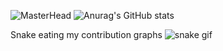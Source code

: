 ![MasterHead](https://im4.ezgif.com/tmp/ezgif-4-fc7d22b13d.gif)
![Anurag's GitHub stats](https://github-readme-stats.vercel.app/api?username=atilgannnn&show_icons=true&theme=radical)

Snake eating my contribution graphs
![snake gif](https://github.com/atilgannnn/atilgannnn/blob/output/github-contribution-grid-snake.gif)


